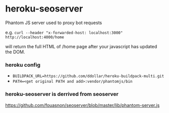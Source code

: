 # heroku-seoserver

Phantom JS server used to proxy bot requests

e.g. `curl --header "x-forwarded-host: localhost:3000" http://localhost:4000/home`

will return the full HTML of /home page after your javascript has updated the DOM.

### heroku config

- `BUILDPACK_URL=https://github.com/ddollar/heroku-buildpack-multi.git`
- `PATH=<get original PATH and add>:vendor/phantomjs/bin`


### heroku-seoserver is derrived from seoserver

https://github.com/fouasnon/seoserver/blob/master/lib/phantom-server.js